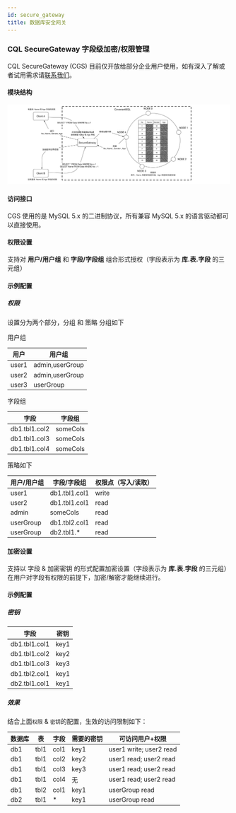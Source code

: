 ```yaml
---
id: secure_gateway
title: 数据库安全网关
---
```


### CQL SecureGateway 字段级加密/权限管理

CQL SecureGateway (CGS) 目前仅开放给部分企业用户使用，如有深入了解或者试用需求请[联系我们](mailto:info@covenantsql.io)。

#### 模块结构

![CovenantSQL.字段级加密.安全网关](https://github.com/CovenantSQL/docs/raw/master/website/static/img/CovenantSQL.SecureGateway.png)

#### 访问接口

CGS 使用的是 MySQL 5.x 的二进制协议，所有兼容 MySQL 5.x 的语言驱动都可以直接使用。

#### 权限设置

支持对 **用户/用户组** 和 **字段/字段组** 组合形式授权（字段表示为 **库.表.字段** 的三元组）

#### 示例配置

##### 权限

设置分为两个部分，分组 和 策略
分组如下

用户组

| 用户  | 用户组          |
| ----- | --------------- |
| user1 | admin,userGroup |
| user2 | admin,userGroup |
| user3 | userGroup       |

字段组

| 字段          | 字段组   |
| ------------- | -------- |
| db1.tbl1.col2 | someCols |
| db1.tbl1.col3 | someCols |
| db1.tbl1.col4 | someCols |

策略如下

| 用户/用户组 | 字段/字段组   | 权限点（写入/读取） |
| ----------- | ------------- | ------------------- |
| user1       | db1.tbl1.col1 | write               |
| user2       | db1.tbl1.col1 | read                |
| admin       | someCols      | read                |
| userGroup   | db1.tbl2.col1 | read                |
| userGroup   | db2.tbl1.*    | read                |

#### 加密设置

支持以 字段 & 加密密钥 的形式配置加密设置（字段表示为 **库.表.字段** 的三元组）
在用户对字段有权限的前提下，加密/解密才能继续进行。

#### 示例配置

##### 密钥

| 字段          | 密钥 |
| ------------- | ---- |
| db1.tbl1.col1 | key1 |
| db1.tbl1.col2 | key2 |
| db1.tbl1.col3 | key3 |
| db1.tbl2.col1 | key1 |
| db2.tbl1.col1 | key1 |

##### 效果

结合上面`权限` & `密钥`的配置，生效的访问限制如下：

| 数据库 | 表   | 字段 | 需要的密钥 | 可访问用户+权限         |
| ------ | ---- | ---- | ---------- | ----------------------- |
| db1    | tbl1 | col1 | key1       | user1 write; user2 read |
| db1    | tbl1 | col2 | key2       | user1 read; user2 read  |
| db1    | tbl1 | col3 | key3       | user1 read; user2 read  |
| db1    | tbl1 | col4 | 无         | user1 read; user2 read  |
| db1    | tbl2 | col1 | key1       | userGroup read          |
| db2    | tbl1 | *    | key1       | userGroup read          |

